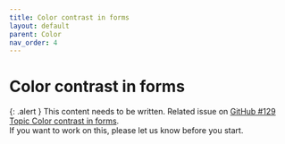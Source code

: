 ```yaml
---
title: Color contrast in forms
layout: default
parent: Color
nav_order: 4
---
```


# Color contrast in forms

{: .alert }
This content needs to be written.
Related issue on [GitHub #129 Topic Color contrast in forms](https://github.com/wpaccessibility/wp-a11y-docs/issues/129).  
If you want to work on this, please let us know before you start.
